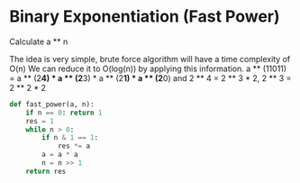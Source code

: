 # Binary Exponentiation (Fast Power)

Calculate a ** n

The idea is very simple, brute force algorithm will have a time complexity of O(n)
We can reduce it to O(log(n)) by applying this information. a ** (11011) = a ** (2**4) * a ** (2**3) * a ** (2**1) * a ** (2**0)
and 2 ** 4 = 2 ** 3 * 2, 2 ** 3 = 2 ** 2 * 2

```python
def fast_power(a, n):
	if n == 0: return 1
	res = 1
	while n > 0:
		if n & 1 == 1:
			res *= a
		a = a * a
		n = n >> 1
	return res
```

